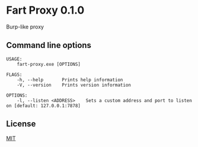 # Fart Proxy 0.1.0

Burp-like proxy

## Command line options
```
USAGE:
    fart-proxy.exe [OPTIONS]

FLAGS:
    -h, --help       Prints help information
    -V, --version    Prints version information

OPTIONS:
    -l, --listen <ADDRESS>    Sets a custom address and port to listen on [default: 127.0.0.1:7878]
```

## License
[MIT](https://github.com/rhymefororange/fart-proxy/blob/master/LICENSE)
